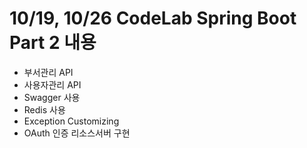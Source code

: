 # 10/19, 10/26 CodeLab Spring Boot Part 2 내용

- 부서관리 API
- 사용자관리 API
- Swagger 사용
- Redis 사용
- Exception Customizing
- OAuth 인증 리소스서버 구현
